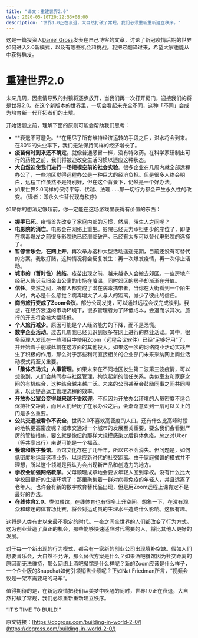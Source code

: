 ```yaml
---
title: "译文：重建世界2.0"
date: 2020-05-10T20:22:53+08:00
description: "世界1.0正在衰退，大自然打破了常规，我们必须重新重新建立秩序。"
---
```


这是一篇投资人[Daniel Gross](https://twitter.com/danielgross)发表在自己博客的文章，讨论了新冠疫情后期的世界如何进入2.0新模式，以及有哪些机会和挑战。我把它翻译过来，希望大家也能从中获得启发。

# 重建世界2.0

未来几周，因疫情导致的封锁将逐步放开，当我们再一次打开房门，迎接我们的将是世界2.0。在这个新版本的世界里，一切会看起来完全不同，这种「不同」会成为培育新一代开拓者们的土壤。

开始话题之前，理解下面的原则可能会帮助我们思考：

- **衰退不可避免。**在用尽了所有维持经济运转的手段之后，洪水将会到来。在30%的失业率下，我们无法保持同样的经济增长了。
- **疫苗何时到来还不确定**。就像普通感冒一样，没有特效药。在科学家研制出可行的药物之前，我们将被迫改变生活习惯以适应这种状态。
- **大自然迫使我们进行一场规模空前的社会实验**。很多企业在几周内就全部远程办公了，一些地区觉得远程办公是一种巨大的经济负担。但是很多人终会明白，远程工作虽然不是特别好，但在这个背景下，仍然是一个好办法。
- 如果世界2.0同样的保持平等、优越、法理……那一切行为都会产生永久性的改变。（译者：即永久性替代现有秩序）

如果你的想法足够超前，你一定能在这场游戏里获得有价值的东西：

- **握手已死**。疫情首先改变了家庭内部的习惯，然后，陌生人之间呢？
- **电影院的消亡**。电影会在网络上重生。影院已经无力承担更少的座位了，即便在病毒爆发之前很多影院也已经濒临破产。已经有太多可以替代电影院的选择了。
- **暂停音乐会，在网上开**。再次举办这种大型活动遥遥无期，目前还没有可替代的方案。我敢打赌，这种情况将会反复发生：再一次爆发疫情，再一次停止活动。
- **城市的（暂时性）终结**。疫苗出现之前，越来越多人会搬去郊区。一些房地产经纪人告诉我旧金山公寓的市场在降温，同时郊区的房子却渐渐在升值。
- **信任**。突然之间，所有人都变成了潜在病毒携带者，当你在大街看到一个陌生人时，内心是什么感觉？病毒增大了人与人的距离，减少了彼此的信任。
- **商务旅行变成了Zoom会议**。部分公司发觉，可以通过远程会议完成谈判。我想，在经济衰退的市场环境下，很多管理者为了降低成本，会退而求其次。旅行的开支将会被大幅降低。
- **个人旅行减少**。原因可能是个人经济能力的下降，而不是恐慌。
- **数字企业活动**。过去几周我已经见识到很多在网上进行的商业活动。其中，很多经理人发现在一些项目中使用Zoom（远程会议软件）已经“足够好用”了，并开始着手削减此前在这方面的其他投入。如果这一次的网络商业活动实践产生了积极的作用，那么对于那些利润直接相关的企业部门未来采纳网上商业活动模式将至关重要。
- **「集体农场式」人事管理**。如果未来在不同地区发生第二波第三波疫情，可以想象到，人们会共同参与社区管理，构筑起新的信任关系。类似室友和家庭之间的有机结合，这种结合越来越广泛。未来的公司甚至会鼓励同事之间共同隔离，以此提高返工管理流程的效率。
- **开放办公室会变得越来越不受欢迎**。不但因为开放办公环境的人员密度不适合保持社交距离，而且人们经历了在家办公之后，会渐渐意识到一扇可以关上的门是多么重要。
- **公共交通被看作不安全**。世界2.0不喜欢高密度的人口。还有什么比高峰时段的地铁更高密度呢？城市交通对一个城市的发展至关重要，要么我们会看到严厉的管控措施，要么就是像纽约那样大规模感染之后群体免疫。总之对Uber（等共享出行）来说可能是一个福音。
- **餐馆和数字餐馆**。酒馆文化存在了几千年，所以它不会消失。但问题是，如何低密度地运营这项业务，以适应新时代的社交距离。由于家庭餐馆的模式并不理想，所以这个领域是我认为会出现新产品和创造力的地方。
- **学校会加强网络教学**。父母顺理成章地会要求年轻人回到学校。没有什么比大学校园更好的生活环境了：那里聚集着一群对病毒免疫的年轻人，并且远离了老年人。也许会有新的数字教育替代品出现，但是用Zoom远程上课肯定不是最好的办法。
- **在线体育2.0**。类似餐馆，在线体育也有很多上升空间。想象一下，在没有观众和球迷的体育场比赛，将会对运动员的生理水平造成什么影响。这很有趣。

这将是人类有史以来最不稳定的时代。一夜之间全世界的人们都改变了行为方式。这为创业营造了真正的机会，那些能够快速适应时代需要的人，将比其他人更好的发展。

对于每一个新出现的行为模式，都会有一家新的创业公司出现填补空缺。假如人们想要音乐会，大自然不允许，那么替代方案是什么？如果酒吧餐馆因为社交距离的原因而无法维持，那么网络上酒吧餐馆是什么样呢？新的Zoom应该是什么样子，一个企业版的Snapchat如何引领销售业绩呢？正如Nat Friedman所言，“视频会议是一架不需要马的马车“。

值得期待的是，在新冠疫情把我们从美梦中唤醒的同时，世界1.0正在衰退，大自然打破了常规，我们必须重新重新建立秩序。

“IT'S TIME TO BUILD!”

原文链接：[https://dcgross.com/building-in-world-2-0/](https://dcgross.com/building-in-world-2-0/)